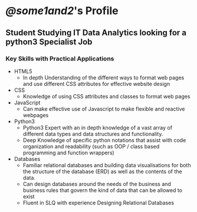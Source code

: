 # *@some1and2*'s Profile
## Student Studying IT Data Analytics looking for a python3 Specialist Job
### Key Skills with Practical Applications
 - HTML5
    - In depth Understanding of the different ways to format web pages and use different CSS attributes for effective website design
 - CSS
    - Knowledge of using CSS attributes and classes to format web pages
 - JavaScript 
    - Can make effective use of Javascript to make flexible and reactive webpages
 - Python3
    - Python3 Expert with an in depth knowledge of a vast array of different data types and data structures and functionality.
    - Deep Knowledge of specific python notations that assist with code organization and readability (such as OOP / class based programming and function wrappers)
 - Databases
    - Familiar relational databases and building data visualisations for both the structure of the database (ERD) as well as the contents of the data. 
    - Can design databases around the needs of the business and business rules that govern the kind of data that can be allowed to exist
    - Fluent in SLQ with experience Designing Relational Databases
